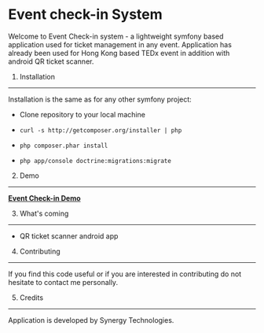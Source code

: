 Event check-in System
========================

Welcome to Event Check-in system - a lightweight symfony based application used for
ticket management in any event. Application has already been used for Hong Kong based TEDx event in addition with
android QR ticket scanner.

1) Installation
----------------------------------

Installation is the same as for any other symfony project:

* Clone repository to your local machine
*     curl -s http://getcomposer.org/installer | php
*     php composer.phar install
*     php app/console doctrine:migrations:migrate

2) Demo
-------------------------------------

[**Event Check-in Demo**][1]

3) What's coming
--------------------------------

* QR ticket scanner android app

4) Contributing
--------------------------------

If you find this code useful or if you are interested in contributing do not hesitate to contact me personally.

5) Credits
--------------------------------

Application is developed by Synergy Technologies.

[1]:  http://tedxevents.foundry8.com/